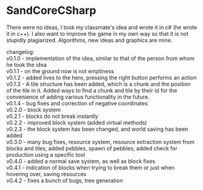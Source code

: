 # SandCoreCSharp

There were no ideas, I took my classmate's idea and wrote it in c# (he wrote it in c++). I also want to improve the game in my own way so that it is not stupidly plagiarized. Algorithms, new ideas and graphics are mine.

changelog:                                            
v0.1.0 - implementation of the idea, similar to that of the person from whom he took the idea                                             
v0.1.1 - on the ground now is not emptiness                                             
v0.1.2 - added lives to the hero, pressing the right button performs an action                                 
v0.1.3 - A tile structure has been added, which is a chunk and the position of the tile in it. Added ways to find a chunk and tile by their id for the convenience of adding various functionality in the future.                                    
v0.1.4 - bug fixes and correction of negative coordinates                                          
v0.2.0 - block system                                                                                                
v0.2.1 - blocks do not break instantly                                                   
v0.2.2 - improved block system (added virtual methods)                                                   
v0.2.3 - the block system has been changed, and world saving has been added                                               
v0.3.0 - many bug fixes, resource system, resource extraction system from blocks and tiles, added pebbles, spawn of pebbles, added check for production using a specific tool                                                                                                     
v0.4.0 - added a normal save system, as well as block fixes                                                   
v0.4.1 - indication of blocks when trying to break them or just when hovering over, saving resources                                   
v0.4.2 - fixes a bunch of bugs, tree generation
